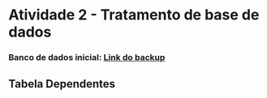 # **Atividade 2 - Tratamento de base de dados**

### Banco de dados inicial: [Link do backup](https://github.com/aasouzaconsult/SAD/blob/main/bd_erp.bak)

## Tabela Dependentes

